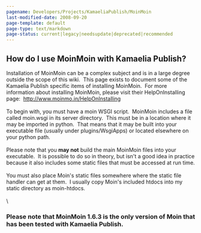 ```yaml
---
pagename: Developers/Projects/KamaeliaPublish/MoinMoin
last-modified-date: 2008-09-20
page-template: default
page-type: text/markdown
page-status: current|legacy|needsupdate|deprecated|recommended
---
```

How do I use MoinMoin with Kamaelia Publish?
--------------------------------------------

Installation of MoinMoin can be a complex subject and is in a large
degree outside the scope of this wiki.  This page exists to document
some of the Kamaelia Publish specific items of installing MoinMoin.  For
more information about installing MoinMoin, please visit their
HelpOnInstalling page:  <http://www.moinmo.in/HelpOnInstalling>\
\
To begin with, you must have a moin WSGI script.  MoinMoin includes a
file called moin.wsgi in its server directory.  This must be in a
location where it may be imported in python.  That means that it may be
built into your executable file (usually under plugins/WsgiApps) or
located elsewhere on your python path.\
\
Please note that you **may not** build the main MoinMoin files into your
executable.  It is possible to do so in theory, but isn\'t a good idea
in practice because it also includes some static files that must be
accessed at run time.\
\
You must also place Moin\'s static files somewhere where the static file
handler can get at them.  I usually copy Moin\'s included htdocs into my
static directory as moin-htdocs.\
\
\

### Please note that MoinMoin 1.6.3 is the only version of Moin that has been tested with Kamaelia Publish. 

